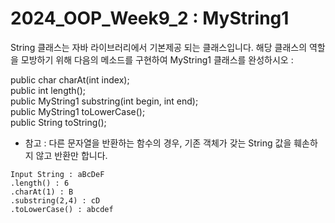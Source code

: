 # 2024_OOP_Week9_2 : MyString1
String 클래스는 자바 라이브러리에서 기본제공 되는 클래스입니다. 해당 클래스의 역할을 모방하기 위해 다음의 메소드를 구현하여 MyString1 클래스를 완성하시오 :   

public char charAt(int index);   
public int length();   
public MyString1 substring(int begin, int end);   
public MyString1 toLowerCase();    
public String toString();   

* 참고 : 다른 문자열을 반환하는 함수의 경우, 기존 객체가 갖는 String 값을 훼손하지 않고 반환만 합니다.

```
Input String : aBcDeF
.length() : 6
.charAt(1) : B
.substring(2,4) : cD
.toLowerCase() : abcdef
```
